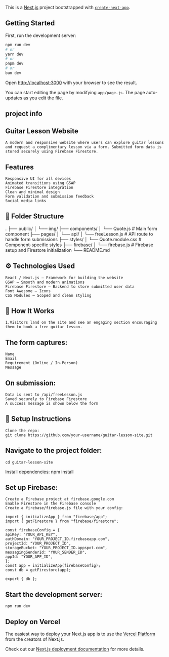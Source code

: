 This is a [Next.js](https://nextjs.org) project bootstrapped with [`create-next-app`](https://nextjs.org/docs/app/api-reference/cli/create-next-app).

## Getting Started

First, run the development server:

```bash
npm run dev
# or
yarn dev
# or
pnpm dev
# or
bun dev
```

Open [http://localhost:3000](http://localhost:3000) with your browser to see the result.

You can start editing the page by modifying `app/page.js`. The page auto-updates as you edit the file.


## project info
## Guitar Lesson Website
    A modern and responsive website where users can explore guitar lessons and request a complimentary lesson via a form. Submitted form data is stored securely using Firebase Firestore.

## Features
    Responsive UI for all devices
    Animated transitions using GSAP
    Firebase Firestore integration
    Clean and minimal design
    Form validation and submission feedback
    Social media links

## 📁 Folder Structure
.
├── public/
│   └── img/
├── components/
│   └── Quote.js          # Main form component
├── pages/
│   └── api/
│       └── freeLesson.js # API route to handle form submissions
├── styles/
│   └── Quote.module.css  # Component-specific styles
├── firebase/
│   └── firebase.js       # Firebase setup and Firestore initialization
└── README.md

## ⚙️ Technologies Used
    React / Next.js – Framework for building the website
    GSAP – Smooth and modern animations
    Firebase Firestore – Backend to store submitted user data
    Font Awesome – Icons
    CSS Modules – Scoped and clean styling

## 🧪 How It Works
    1.Visitors land on the site and see an engaging section encouraging them to book a free guitar lesson.

## The form captures:
    Name
    Email
    Requirement (Online / In-Person)
    Message

## On submission:
    Data is sent to /api/freeLesson.js
    Saved securely to Firebase Firestore
    A success message is shown below the form

## 🔧 Setup Instructions
    Clone the repo:
    git clone https://github.com/your-username/guitar-lesson-site.git

## Navigate to the project folder:
    cd guitar-lesson-site

Install dependencies:
    npm install

## Set up Firebase:
    Create a Firebase project at firebase.google.com
    Enable Firestore in the Firebase console
    Create a firebase/firebase.js file with your config:

    import { initializeApp } from "firebase/app";
    import { getFirestore } from "firebase/firestore";

    const firebaseConfig = {
    apiKey: "YOUR_API_KEY",
    authDomain: "YOUR_PROJECT_ID.firebaseapp.com",
    projectId: "YOUR_PROJECT_ID",
    storageBucket: "YOUR_PROJECT_ID.appspot.com",
    messagingSenderId: "YOUR_SENDER_ID",
    appId: "YOUR_APP_ID",
    };
    const app = initializeApp(firebaseConfig);
    const db = getFirestore(app);

    export { db };

## Start the development server:
    npm run dev

## Deploy on Vercel

The easiest way to deploy your Next.js app is to use the [Vercel Platform](https://vercel.com/new?utm_medium=default-template&filter=next.js&utm_source=create-next-app&utm_campaign=create-next-app-readme) from the creators of Next.js.

Check out our [Next.js deployment documentation](https://nextjs.org/docs/app/building-your-application/deploying) for more details.